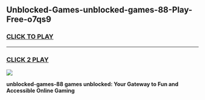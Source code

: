 
## Unblocked-Games-unblocked-games-88-Play-Free-o7qs9
<h3>
<a href="https://premium76.site?title=unblocked-games-88&ref=23A">CLICK TO PLAY</a></h3>
<hr>

<h3>
<a href="https://premium76.site?title=unblocked-games-88&ref=23A">CLICK 2 PLAY</a>
  
</h3>

<a href="https://premium76.site?title=unblocked-games-88&ref=23A"><img src="https://clearcache.store/games.png"></a>


**unblocked-games-88 games unblocked: Your Gateway to Fun and Accessible Online Gaming**

